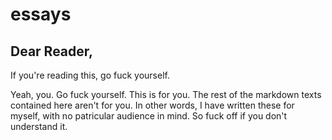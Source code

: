 # essays

## Dear Reader,

If you're reading this, go fuck yourself.

Yeah, you. Go fuck yourself. This is for you. The rest of the markdown texts contained here aren't for you. In other words, I have written these for myself, with no patricular audience in mind. So fuck off if you don't understand it.
